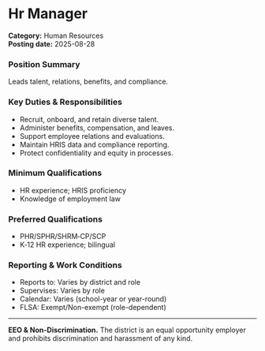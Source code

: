 # Hr Manager

**Category:** Human Resources  
**Posting date:** 2025-08-28

### Position Summary

Leads talent, relations, benefits, and compliance.

### Key Duties & Responsibilities
- Recruit, onboard, and retain diverse talent.
- Administer benefits, compensation, and leaves.
- Support employee relations and evaluations.
- Maintain HRIS data and compliance reporting.
- Protect confidentiality and equity in processes.

### Minimum Qualifications
- HR experience; HRIS proficiency
- Knowledge of employment law

### Preferred Qualifications
- PHR/SPHR/SHRM‑CP/SCP
- K‑12 HR experience; bilingual

### Reporting & Work Conditions
- Reports to: Varies by district and role
- Supervises: Varies by role
- Calendar: Varies (school-year or year-round)
- FLSA: Exempt/Non-exempt (role-dependent)

---
**EEO & Non-Discrimination.** The district is an equal opportunity employer and prohibits discrimination and harassment of any kind.
